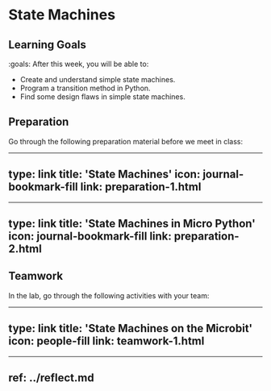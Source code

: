 # State Machines



## Learning Goals

:goals: After this week, you will be able to:

- Create and understand simple state machines.
- Program a transition method in Python.
- Find some design flaws in simple state machines.





## Preparation

Go through the following preparation material before we meet in class:


---
type: link
title: 'State Machines'
icon: journal-bookmark-fill
link: preparation-1.html
---


---
type: link
title: 'State Machines in Micro Python'
icon: journal-bookmark-fill
link: preparation-2.html
---





## Teamwork

In the lab, go through the following activities with your team:


---
type: link
title: 'State Machines on the Microbit'
icon: people-fill
link: teamwork-1.html
---


---
ref: ../reflect.md
---